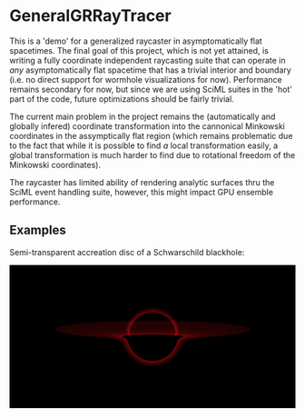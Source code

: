 # GeneralGRRayTracer

This is a 'demo' for a generalized raycaster in asymptomatically flat spacetimes. The final goal of this project, which is not yet attained, is writing a fully coordinate independent raycasting suite that can operate in _any_ asymptomatically flat spacetime that has a trivial interior and boundary (i.e. no direct support for wormhole visualizations for now). Performance remains secondary for now, but since we are using SciML suites in the 'hot' part of the code, future optimizations should be fairly trivial. 

The current main problem in the project remains the (automatically and globally infered) coordinate transformation into the cannonical Minkowski coordinates in the assymptically flat region (which remains problematic due to the fact that while it is possible to find _a_ local transformation easily, a global transformation is much harder to find due to rotational freedom of the Minkowski coordinates).

The raycaster has limited ability of rendering analytic surfaces thru the SciML event handling suite, however, this might impact GPU ensemble performance. 

## Examples

Semi-transparent accreation disc of a Schwarschild blackhole:

![sch_test](https://github.com/ArchHem/GeneralGRRayTracer/blob/main/renders/test7.png)





